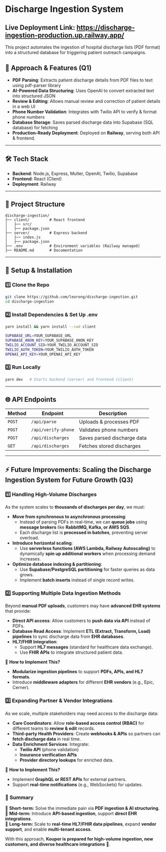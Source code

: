 # Discharge Ingestion System

## Live Deployment Link: https://discharge-ingestion-production.up.railway.app/

This project automates the ingestion of hospital discharge lists (PDF format) into a structured database for triggering patient outreach campaigns.

## 🚀 Approach & Features (Q1)

- **PDF Parsing**: Extracts patient discharge details from PDF files to text using pdf-parser library
- **AI-Powered Data Structuring**: Uses OpenAI to convert extracted text into structured JSON
- **Review & Editing**: Allows manual review and correction of patient details in a web UI
- **Phone Number Validation**: Integrates with Twilio API to verify & format phone numbers
- **Database Storage**: Saves parsed discharge data into Supabase (SQL database) for fetching
- **Production-Ready Deployment**: Deployed on **Railway**, serving both API & frontend.

---

## 🛠 Tech Stack

- **Backend**: Node.js, Express, Multer, OpenAI, Twilio, Supabase
- **Frontend**: React (Client)
- **Deployment**: Railway

---

## 📂 Project Structure

```
discharge-ingestion/
├── client/         # React frontend
│   ├── src/
│   ├── package.json
├── server/         # Express backend
│   ├── index.js
│   ├── package.json
├── .env            # Environment variables (Railway managed)
├── README.md       # Documentation
```

---

## 🔧 Setup & Installation

### 1️⃣ Clone the Repo

```sh
git clone https://github.com/leorong/discharge-ingestion.git
cd discharge-ingestion
```

### 2️⃣ Install Dependencies & Set Up .env

```sh
yarn install && yarn install --cwd client
```
```sh
SUPABASE_URL=YOUR_SUPABASE_URL
SUPABASE_ANON_KEY=YOUR_SUPABASE_ANON_KEY  
TWILIO_ACCOUNT_SID=YOUR_TWILIO_ACCOUNT_SID
TWILIO_AUTH_TOKEN=YOUR_TWILIO_AUTH_TOKEN
OPENAI_API_KEY=YOUR_OPENAI_API_KEY
```

### 3️⃣ Run Locally

```sh
yarn dev   # Starts backend (server) and frontend (client)
```

---

## 🌐 API Endpoints

| Method | Endpoint            | Description               |
|--------|---------------------|---------------------------|
| `POST` | `/api/parse`        | Uploads & processes PDF  |
| `POST` | `/api/verify-phone` | Validates phone numbers  |
| `POST` | `/api/discharges`   | Saves parsed discharge data |
| `GET`  | `/api/discharges`   | Fetches stored discharges |

---

## ⚡ Future Improvements: Scaling the Discharge Ingestion System for Future Growth (Q3)

### 1️⃣ Handling High-Volume Discharges

As the system scales to **thousands of discharges per day**, we must:
- **Move from synchronous to asynchronous processing**:
  - Instead of parsing PDFs in real-time, we can **queue jobs** using **message brokers** like **RabbitMQ, Kafka, or AWS SQS**.
  - Each discharge list is **processed in batches**, preventing server overload.
- **Introduce horizontal scaling**:
  - Use **serverless functions (AWS Lambda, Railway Autoscaling)** to dynamically **spin up additional workers** when processing demand increases.
- **Optimize database indexing & partitioning**:
  - Use **Supabase/PostgreSQL partitioning** for faster queries as data grows.
  - Implement **batch inserts** instead of single record writes.

### 2️⃣ Supporting Multiple Data Ingestion Methods

Beyond **manual PDF uploads**, customers may have **advanced EHR systems** that provide:
- **Direct API access**: Allow customers to **push data via API** instead of PDFs.
- **Database Read Access**: Implement **ETL (Extract, Transform, Load) pipelines** to sync discharge data from **EHR databases**.
- **HL7/FHIR Integration**:
  - Support **HL7 messages** (standard for healthcare data exchange).
  - Use **FHIR APIs** to integrate structured patient data.

📌 **How to Implement This?**
- **Modularize ingestion pipelines** to support **PDFs, APIs, and HL7 formats**.
- Introduce **middleware adapters** for different **EHR vendors** (e.g., Epic, Cerner).

### 3️⃣ Expanding Partner & Vendor Integrations

As we scale, multiple stakeholders may need access to the discharge data:
- **Care Coordinators**: Allow **role-based access control (RBAC)** for different teams to **review & edit** records.
- **Third-party Health Providers**: Create **webhooks & APIs** so partners can **fetch discharge data** in real time.
- **Data Enrichment Services**: Integrate:
  - **Twilio API** (phone validation)
  - **Insurance verification APIs**
  - **Provider directory lookups** for enriched data.

📌 **How to Implement This?**
- Implement **GraphQL or REST APIs** for external partners.
- Support **real-time notifications** (e.g., WebSockets) for updates.

### 🎯 Summary

🔹 **Short-term:** Solve the immediate pain via **PDF ingestion & AI structuring**.  
🔹 **Mid-term:** Introduce **API-based ingestion**, support **direct EHR integrations**.  
🔹 **Long-term:** Scale to **real-time HL7/FHIR data pipelines**, expand **vendor support**, and enable **multi-tenant access**.  

With this approach, **Kouper is prepared for high-volume ingestion, new customers, and diverse healthcare integrations** 🚀.



